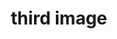 ---
title: "third image"
description: "This is the description of the image"
imageUrl: "/assets/galleryThumbs/19.jpg"
---
